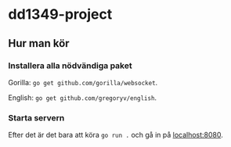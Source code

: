 # dd1349-project

## Hur man kör

### Installera alla nödvändiga paket
Gorilla: `go get github.com/gorilla/websocket`.

English: `go get github.com/gregoryv/english`.

### Starta servern
Efter det är det bara att köra `go run .` och gå in på [localhost:8080](http://localhost:8080/).


